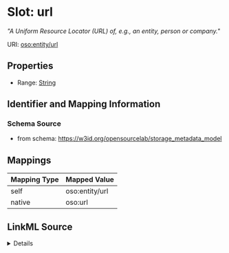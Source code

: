 

# Slot: url


_"A Uniform Resource Locator (URL) of, e.g., an entity, person or company."_





URI: [oso:entity/url](http://w3id.org/oso/entity/url)



<!-- no inheritance hierarchy -->








## Properties

* Range: [String](String.md)





## Identifier and Mapping Information







### Schema Source


* from schema: https://w3id.org/opensourcelab/storage_metadata_model




## Mappings

| Mapping Type | Mapped Value |
| ---  | ---  |
| self | oso:entity/url |
| native | oso:url |




## LinkML Source

<details>
```yaml
name: url
description: '"A Uniform Resource Locator (URL) of, e.g., an entity, person or company."'
from_schema: https://w3id.org/opensourcelab/storage_metadata_model
rank: 1000
slot_uri: oso:entity/url
alias: url
range: string
required: false

```
</details>